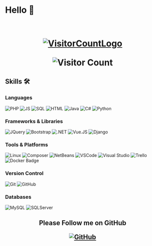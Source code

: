 # Hello 👋

﻿<h1 align="center"> 
 <!--![StarsCount](https://img.shields.io/github/stars/leonxrdon?style=social)  -->
 
  [![VisitorCountLogo](https://img.shields.io/badge/Visitor%20Count-Yellow?style=social&logo=Github&logoColor=black&color=white)](https://github.com/cpp981)  
  
  ![Visitor Count](https://profile-counter.glitch.me/cpp981/count.svg) 
  
</h1>

## Skills 🛠️  
### Languages  
![PHP](https://img.shields.io/badge/PHP-blue?style=for-the-badge&logo=php&logoColor=white&color=6d629c) ![JS](https://img.shields.io/badge/JavaScript-yellow?style=for-the-badge&logo=JavaScript&logoColor=black&color=c7c222)
![SQL](https://custom-icon-badges.demolab.com/badge/SQL-%234479A1.svg?&style=for-the-badge&logo=sql&logoColor=white)
![HTML](https://img.shields.io/badge/HTML5-Yellow?style=for-the-badge&logo=html5&logoColor=white&color=d16b1c)
![Java](https://img.shields.io/badge/Java-ED8B00?style=for-the-badge&logo=openjdk&logoColor=white)
![C#](https://custom-icon-badges.demolab.com/badge/C%23-%23239120.svg?&style=for-the-badge&logo=cshrp&logoColor=white)
![Python](https://img.shields.io/badge/Python-3776AB?style=for-the-badge&logo=python&logoColor=white)


### Frameworks & Libraries  
![JQuery](https://img.shields.io/badge/JQuery-yellow?style=for-the-badge&logo=JQuery&logoColor=black&color=226fd6) ![Bootstrap](https://img.shields.io/badge/Bootstrap-Yellow?style=for-the-badge&logo=Bootstrap&logoColor=white&color=6617d0) ![.NET](https://img.shields.io/badge/.NET%20Framework-512BD4?style=for-the-badge&logo=.net&logoColor=white) ![Vue.JS](https://img.shields.io/badge/Vue.js-4FC08D?style=for-the-badge&logo=vue.js&logoColor=white)
![Django](https://img.shields.io/badge/Django-092E20?style=for-the-badge&logo=django&logoColor=white)



### Tools & Platforms
![Linux](https://img.shields.io/badge/Linux-Yellow?style=for-the-badge&logo=Linux&logoColor=white&color=3a5cd1) ![Composer](https://img.shields.io/badge/Composer-yellow?style=for-the-badge&logo=composer&logoColor=white&color=814733) 
![NetBeans](https://img.shields.io/badge/NetBeans-yellow?style=for-the-badge&logo=apachenetbeanside&color=c5163b)
![VSCode](https://custom-icon-badges.demolab.com/badge/Visual%20Studio%20Code-0078d7.svg?&style=for-the-badge&logo=vsc&logoColor=white) ![Visual Studio](https://custom-icon-badges.demolab.com/badge/Visual%20Studio-5C2D91.svg?&style=for-the-badge&logo=visual-studio&logoColor=white) ![Trello](https://img.shields.io/badge/Trello-0052CC?&style=for-the-badge&logo=trello&logoColor=fff)<br>
![Docker Badge](https://img.shields.io/badge/Docker-2496ED?style=for-the-badge&logo=docker&logoColor=white)



### Version Control  
![Git](https://img.shields.io/badge/Git-yellow?style=for-the-badge&logo=Git&logoColor=white&color=c34218) ![GitHub](https://img.shields.io/badge/GitHub-Yellow?style=for-the-badge&logo=GitHub&logoColor=white&color=black)

### Databases  
![MySQL](https://img.shields.io/badge/MySQL-yellow?style=for-the-badge&logo=MySQL&logoColor=white&color=4a94be)
![SQLServer](https://custom-icon-badges.demolab.com/badge/SQL%20Server-%232F3D4D.svg?&style=for-the-badge&logo=microsoft%20sql%20server&logoColor=white)

<h2 align="center">  
 
 Please Follow me on GitHub

[![GitHub](https://img.shields.io/badge/GitHub-yellow?style=social&logo=GitHub&logoColor=black&color=white)](https://github.com/cpp981)
</h2>

<!--
**cpp981/cpp981** is a ✨ _special_ ✨ repository because its `README.md` (this file) appears on your GitHub profile.

Here are some ideas to get you started:

- 🔭 I’m currently working on ...
- 🌱 I’m currently learning ...
- 👯 I’m looking to collaborate on ...
- 🤔 I’m looking for help with ...
- 💬 Ask me about ...
- 📫 How to reach me: ...
- 😄 Pronouns: ...
- ⚡ Fun fact: ...
-->
